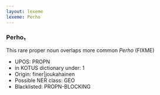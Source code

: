```yaml
---
layout: lexeme
lexeme: Perho
---
```


###  Perho₁

This rare proper noun overlaps more common *Perho* (FIXME)
* UPOS:  PROPN
* in KOTUS dictionary under:  1
* Origin:  finer|joukahainen
* Possible NER class:  GEO
* Blacklisted:  PROPN-BLOCKING

